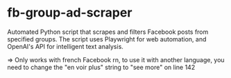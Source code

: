# fb-group-ad-scraper
Automated Python script that scrapes and filters Facebook posts from specified groups. The script uses Playwright for web automation, and OpenAI's API for intelligent text analysis. 

=> Only works with french Facebook rn, to use it with another language, you need to change the "en voir plus" string to "see more" on line 142
